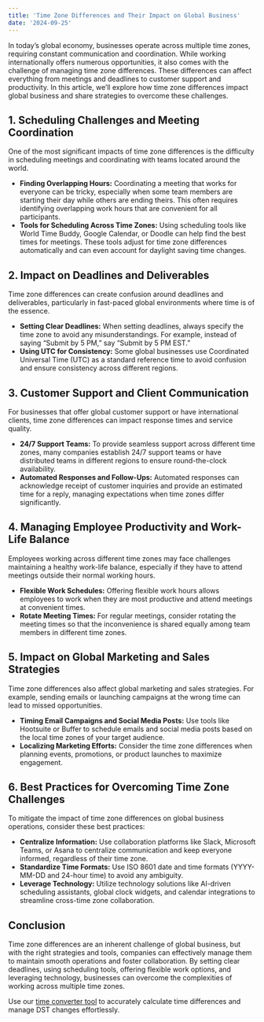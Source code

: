 ```yaml
---
title: 'Time Zone Differences and Their Impact on Global Business'
date: '2024-09-25'
---
```


In today’s global economy, businesses operate across multiple time zones, requiring constant communication and coordination. While working internationally offers numerous opportunities, it also comes with the challenge of managing time zone differences. These differences can affect everything from meetings and deadlines to customer support and productivity. In this article, we’ll explore how time zone differences impact global business and share strategies to overcome these challenges.

## 1. Scheduling Challenges and Meeting Coordination

One of the most significant impacts of time zone differences is the difficulty in scheduling meetings and coordinating with teams located around the world.

- **Finding Overlapping Hours:** Coordinating a meeting that works for everyone can be tricky, especially when some team members are starting their day while others are ending theirs. This often requires identifying overlapping work hours that are convenient for all participants.
- **Tools for Scheduling Across Time Zones:** Using scheduling tools like World Time Buddy, Google Calendar, or Doodle can help find the best times for meetings. These tools adjust for time zone differences automatically and can even account for daylight saving time changes.

## 2. Impact on Deadlines and Deliverables

Time zone differences can create confusion around deadlines and deliverables, particularly in fast-paced global environments where time is of the essence.

- **Setting Clear Deadlines:** When setting deadlines, always specify the time zone to avoid any misunderstandings. For example, instead of saying “Submit by 5 PM,” say “Submit by 5 PM EST.”
- **Using UTC for Consistency:** Some global businesses use Coordinated Universal Time (UTC) as a standard reference time to avoid confusion and ensure consistency across different regions.

## 3. Customer Support and Client Communication

For businesses that offer global customer support or have international clients, time zone differences can impact response times and service quality.

- **24/7 Support Teams:** To provide seamless support across different time zones, many companies establish 24/7 support teams or have distributed teams in different regions to ensure round-the-clock availability.
- **Automated Responses and Follow-Ups:** Automated responses can acknowledge receipt of customer inquiries and provide an estimated time for a reply, managing expectations when time zones differ significantly.

## 4. Managing Employee Productivity and Work-Life Balance

Employees working across different time zones may face challenges maintaining a healthy work-life balance, especially if they have to attend meetings outside their normal working hours.

- **Flexible Work Schedules:** Offering flexible work hours allows employees to work when they are most productive and attend meetings at convenient times.
- **Rotate Meeting Times:** For regular meetings, consider rotating the meeting times so that the inconvenience is shared equally among team members in different time zones.

## 5. Impact on Global Marketing and Sales Strategies

Time zone differences also affect global marketing and sales strategies. For example, sending emails or launching campaigns at the wrong time can lead to missed opportunities.

- **Timing Email Campaigns and Social Media Posts:** Use tools like Hootsuite or Buffer to schedule emails and social media posts based on the local time zones of your target audience.
- **Localizing Marketing Efforts:** Consider the time zone differences when planning events, promotions, or product launches to maximize engagement.

## 6. Best Practices for Overcoming Time Zone Challenges

To mitigate the impact of time zone differences on global business operations, consider these best practices:

- **Centralize Information:** Use collaboration platforms like Slack, Microsoft Teams, or Asana to centralize communication and keep everyone informed, regardless of their time zone.
- **Standardize Time Formats:** Use ISO 8601 date and time formats (YYYY-MM-DD and 24-hour time) to avoid any ambiguity.
- **Leverage Technology:** Utilize technology solutions like AI-driven scheduling assistants, global clock widgets, and calendar integrations to streamline cross-time zone collaboration.

## Conclusion

Time zone differences are an inherent challenge of global business, but with the right strategies and tools, companies can effectively manage them to maintain smooth operations and foster collaboration. By setting clear deadlines, using scheduling tools, offering flexible work options, and leveraging technology, businesses can overcome the complexities of working across multiple time zones.

Use our [time converter tool](https://www.timehub.work) to accurately calculate time differences and manage DST changes effortlessly.
